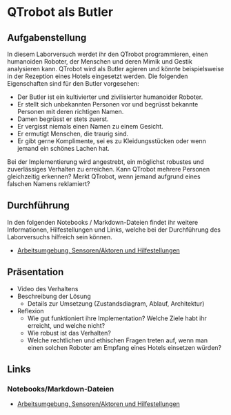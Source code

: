 # QTrobot als Butler
## Aufgabenstellung
In diesem Laborversuch werdet ihr den QTrobot programmieren, einen humanoiden Roboter, der Menschen und deren Mimik und Gestik analysieren kann.
QTrobot wird als Butler agieren und könnte beispielsweise in der Rezeption eines Hotels eingesetzt werden.
Die folgenden Eigenschaften sind für den Butler vorgesehen:

* Der Butler ist ein kultivierter und zivilisierter humanoider Roboter.
* Er stellt sich unbekannten Personen vor und begrüsst bekannte Personen mit deren richtigen Namen.
* Damen begrüsst er stets zuerst.
* Er vergisst niemals einen Namen zu einem Gesicht.
* Er ermutigt Menschen, die traurig sind.
* Er gibt gerne Komplimente, sei es zu Kleidungsstücken oder wenn jemand ein schönes Lachen hat.

Bei der Implementierung wird angestrebt, ein möglichst robustes und zuverlässiges Verhalten zu erreichen.
Kann QTrobot mehrere Personen gleichzeitig erkennen? Merkt QTrobot, wenn jemand aufgrund eines falschen Namens reklamiert?

## Durchführung
In den folgenden Notebooks / Markdown-Dateien findet ihr weitere Informationen, Hilfestellungen und Links,
welche bei der Durchführung des Laborversuchs hilfreich sein können.
* [Arbeitsumgebung, Sensoren/Aktoren und Hilfestellungen](README.md)

## Präsentation
* Video des Verhaltens
* Beschreibung der Lösung
  * Details zur Umsetzung (Zustandsdiagram, Ablauf, Architektur)
* Reflexion
  * Wie gut funktioniert ihre Implementation? Welche Ziele habt ihr erreicht, und welche nicht?
  * Wie robust ist das Verhalten?
  * Welche rechtlichen und ethischen Fragen treten auf, wenn man einen solchen Roboter am Empfang eines Hotels einsetzen würden?

## Links
### Notebooks/Markdown-Dateien
* [Arbeitsumgebung, Sensoren/Aktoren und Hilfestellungen](README.md)

